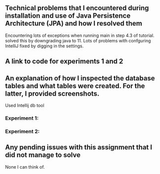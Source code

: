 ## Technical problems that I encountered during installation and use of Java Persistence Architecture (JPA) and how I resolved them
Encountering lots of exceptions when running main in step 4.3 of tutorial. solved this by downgrading java to 11. Lots of problems with confguring IntelliJ fixed by digging in the settings.
## A link to code for experiments 1 and 2

## An explanation of how I inspected the database tables and what tables were created. For the latter, I provided screenshots.
Used Intellij db tool
### Experiment 1:

### Experiment 2:

## Any pending issues with this assignment that I did not manage to solve
None I can think of.
